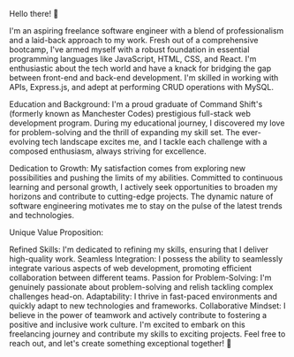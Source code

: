 Hello there! 👋

I'm an aspiring freelance software engineer with a blend of professionalism and a laid-back approach to my work. Fresh out of a comprehensive bootcamp, I've armed myself with a robust foundation in essential programming languages like JavaScript, HTML, CSS, and React. I'm enthusiastic about the tech world and have a knack for bridging the gap between front-end and back-end development. I'm skilled in working with APIs, Express.js, and adept at performing CRUD operations with MySQL.

Education and Background: I'm a proud graduate of Command Shift's (formerly known as Manchester Codes) prestigious full-stack web development program. During my educational journey, I discovered my love for problem-solving and the thrill of expanding my skill set. The ever-evolving tech landscape excites me, and I tackle each challenge with a composed enthusiasm, always striving for excellence.

Dedication to Growth: My satisfaction comes from exploring new possibilities and pushing the limits of my abilities. Committed to continuous learning and personal growth, I actively seek opportunities to broaden my horizons and contribute to cutting-edge projects. The dynamic nature of software engineering motivates me to stay on the pulse of the latest trends and technologies.

Unique Value Proposition:

Refined Skills: I'm dedicated to refining my skills, ensuring that I deliver high-quality work.
Seamless Integration: I possess the ability to seamlessly integrate various aspects of web development, promoting efficient collaboration between different teams.
Passion for Problem-Solving: I'm genuinely passionate about problem-solving and relish tackling complex challenges head-on.
Adaptability: I thrive in fast-paced environments and quickly adapt to new technologies and frameworks.
Collaborative Mindset: I believe in the power of teamwork and actively contribute to fostering a positive and inclusive work culture.
I'm excited to embark on this freelancing journey and contribute my skills to exciting projects. Feel free to reach out, and let's create something exceptional together! 🚀
